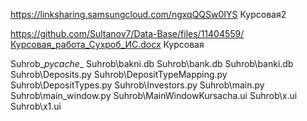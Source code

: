 https://linksharing.samsungcloud.com/ngxqQQSw0IYS Курсовая2


 https://github.com/Sultanov7/Data-Base/files/11404559/Курсовая_работа_Сухроб_ИС.docx Курсовая

Suhrob\__pycache__
Suhrob\bakni.db
Suhrob\bank.db
Suhrob\banki.db
Suhrob\Deposits.py
Suhrob\DepositTypeMapping.py
Suhrob\DepositTypes.py
Suhrob\Investors.py
Suhrob\main.py
Suhrob\main_window.py
Suhrob\MainWindowKursacha.ui
Suhrob\x.ui
Suhrob\x1.ui

